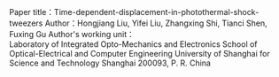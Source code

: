 Paper title：Time-dependent-displacement-in-photothermal-shock-tweezers
Author：Hongjiang Liu, Yifei Liu, Zhangxing Shi, Tianci Shen, Fuxing Gu
Author's working unit：       
        Laboratory of Integrated Opto-Mechanics and Electronics
        School of Optical-Electrical and Computer Engineering University of Shanghai for Science and Technology
        Shanghai 200093, P. R. China
